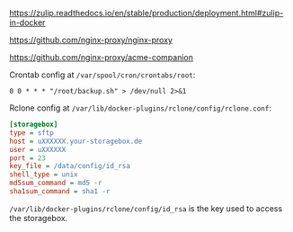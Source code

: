 https://zulip.readthedocs.io/en/stable/production/deployment.html#zulip-in-docker

https://github.com/nginx-proxy/nginx-proxy

https://github.com/nginx-proxy/acme-companion

Crontab config at `/var/spool/cron/crontabs/root`:
```cron
0 0 * * * "/root/backup.sh" > /dev/null 2>&1
```

Rclone config at `/var/lib/docker-plugins/rclone/config/rclone.conf`:
```ini
[storagebox]
type = sftp
host = uXXXXXX.your-storagebox.de
user = uXXXXXX
port = 23
key_file = /data/config/id_rsa
shell_type = unix
md5sum_command = md5 -r
sha1sum_command = sha1 -r
```

`/var/lib/docker-plugins/rclone/config/id_rsa` is the key used to access the storagebox.
